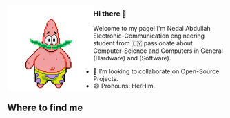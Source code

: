 <a target="blank"><img align="left" src="./patric1.gif" /></a>

### Hi there 👋

Welcome to my page!
I'm Nedal Abdullah  Electronic-Communication engineering student from 🇱🇾
passionate about Computer-Science and Computers in General (Hardware) and (Software).


- 👯 I’m looking to collaborate on Open-Source Projects.
- 😄 Pronouns: He/Him.


## Where to find me


